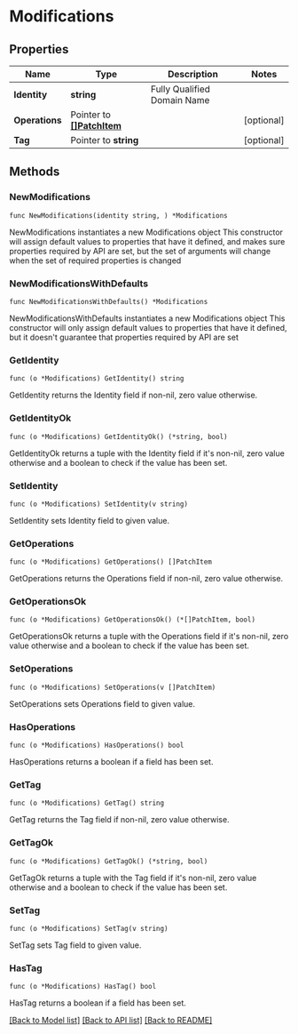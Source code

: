 # Modifications

## Properties

Name | Type | Description | Notes
------------ | ------------- | ------------- | -------------
**Identity** | **string** | Fully Qualified Domain Name | 
**Operations** | Pointer to [**[]PatchItem**](PatchItem.md) |  | [optional] 
**Tag** | Pointer to **string** |  | [optional] 

## Methods

### NewModifications

`func NewModifications(identity string, ) *Modifications`

NewModifications instantiates a new Modifications object
This constructor will assign default values to properties that have it defined,
and makes sure properties required by API are set, but the set of arguments
will change when the set of required properties is changed

### NewModificationsWithDefaults

`func NewModificationsWithDefaults() *Modifications`

NewModificationsWithDefaults instantiates a new Modifications object
This constructor will only assign default values to properties that have it defined,
but it doesn't guarantee that properties required by API are set

### GetIdentity

`func (o *Modifications) GetIdentity() string`

GetIdentity returns the Identity field if non-nil, zero value otherwise.

### GetIdentityOk

`func (o *Modifications) GetIdentityOk() (*string, bool)`

GetIdentityOk returns a tuple with the Identity field if it's non-nil, zero value otherwise
and a boolean to check if the value has been set.

### SetIdentity

`func (o *Modifications) SetIdentity(v string)`

SetIdentity sets Identity field to given value.


### GetOperations

`func (o *Modifications) GetOperations() []PatchItem`

GetOperations returns the Operations field if non-nil, zero value otherwise.

### GetOperationsOk

`func (o *Modifications) GetOperationsOk() (*[]PatchItem, bool)`

GetOperationsOk returns a tuple with the Operations field if it's non-nil, zero value otherwise
and a boolean to check if the value has been set.

### SetOperations

`func (o *Modifications) SetOperations(v []PatchItem)`

SetOperations sets Operations field to given value.

### HasOperations

`func (o *Modifications) HasOperations() bool`

HasOperations returns a boolean if a field has been set.

### GetTag

`func (o *Modifications) GetTag() string`

GetTag returns the Tag field if non-nil, zero value otherwise.

### GetTagOk

`func (o *Modifications) GetTagOk() (*string, bool)`

GetTagOk returns a tuple with the Tag field if it's non-nil, zero value otherwise
and a boolean to check if the value has been set.

### SetTag

`func (o *Modifications) SetTag(v string)`

SetTag sets Tag field to given value.

### HasTag

`func (o *Modifications) HasTag() bool`

HasTag returns a boolean if a field has been set.


[[Back to Model list]](../README.md#documentation-for-models) [[Back to API list]](../README.md#documentation-for-api-endpoints) [[Back to README]](../README.md)


